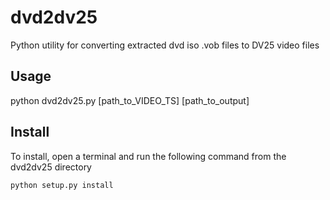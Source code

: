 # dvd2dv25
Python utility for converting extracted dvd iso .vob files to DV25 video files

## Usage
python dvd2dv25.py [path_to_VIDEO_TS] [path_to_output]

## Install

To install, open a terminal and run the following command from the dvd2dv25 
directory 

`python setup.py install`
